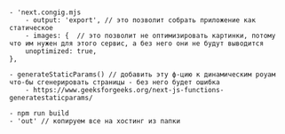 #
	- 'next.congig.mjs
		- output: 'export', // это позволит собрать приложение как статическое
		- images: {  // это позволит не оптимизировать картинки, потому что им нужен для этого сервис, а без него они не будут выводится
		unoptimized: true,
	},
		
	- generateStaticParams() // добавить эту ф-цию к динамическим роуам что-бы сгенерировать страницы - без него будет ошибка
		- https://www.geeksforgeeks.org/next-js-functions-generatestaticparams/
		
	- npm run build
	- 'out' // копируем все на хостинг из папки 